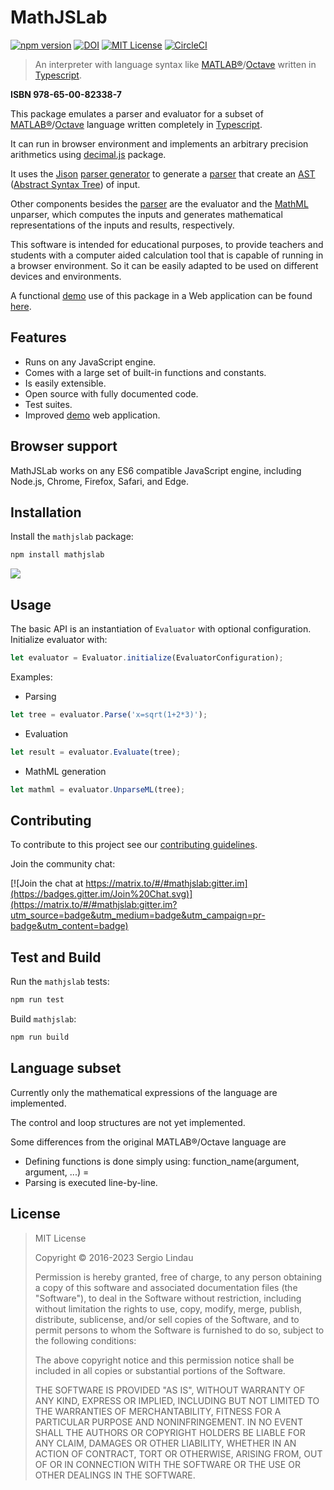 # MathJSLab

[![npm version](https://badge.fury.io/js/mathjslab.svg)](https://badge.fury.io/js/mathjslab)
[![DOI](https://zenodo.org/badge/606645564.svg)](https://zenodo.org/badge/latestdoi/606645564)
[![MIT License](https://img.shields.io/badge/License-MIT-brightgreen.svg)](https://github.com/sergiolindau/mathjslab/blob/master/LICENSE)
[![CircleCI](https://dl.circleci.com/status-badge/img/gh/sergiolindau/mathjslab/tree/main.svg?style=svg)](https://dl.circleci.com/status-badge/redirect/gh/sergiolindau/mathjslab/tree/main)

> An interpreter with language syntax like [MATLAB&reg;](https://www.mathworks.com/)/[Octave](https://www.gnu.org/software/octave/) written in [Typescript](https://www.typescriptlang.org/).

**ISBN 978-65-00-82338-7**

This package emulates a parser and evaluator for a subset of
[MATLAB&reg;](https://www.mathworks.com/)/[Octave](https://www.gnu.org/software/octave/)
language written completely in [Typescript](https://www.typescriptlang.org/).

It can run in browser environment and implements an arbitrary precision
arithmetics using [decimal.js](https://www.npmjs.com/package/decimal.js)
package.

It uses the [Jison](https://gerhobbelt.github.io/jison/)
[parser generator](https://en.wikipedia.org/wiki/Compiler-compiler) to
generate a [parser](https://en.wikipedia.org/wiki/Parsing) that create an
[AST](https://en.wikipedia.org/wiki/Abstract_syntax_tree)
([Abstract Syntax Tree](https://en.wikipedia.org/wiki/Abstract_syntax_tree)) of input.

Other components besides the [parser](https://en.wikipedia.org/wiki/Parsing)
are the evaluator and the [MathML](https://www.w3.org/Math/) unparser, which
computes the inputs and generates mathematical representations of the inputs
and results, respectively.

This software is intended for educational purposes, to provide teachers and
students with a computer aided calculation tool that is capable of running in
a browser environment. So it can be easily adapted to be used on different devices
and environments.

A functional [demo](https://mathjslab.netlify.app/) use of this package in a Web
application can be found [here](https://github.com/sergiolindau/mathjslab-calculator).

## Features

- Runs on any JavaScript engine.
- Comes with a large set of built-in functions and constants.
- Is easily extensible.
- Open source with fully documented code.
- Test suites.
- Improved [demo](https://mathjslab.netlify.app/) web application.

## Browser support

MathJSLab works on any ES6 compatible JavaScript engine, including Node.js,
Chrome, Firefox, Safari, and Edge.

## Installation

Install the `mathjslab` package:

```bash
npm install mathjslab
```

[![](https://badgen.net/bundlephobia/minzip/mathjslab)](https://bundlephobia.com/package/mathjslab)

## Usage

The basic API is an instantiation of `Evaluator` with optional configuration.
Initialize evaluator with:

```typescript
let evaluator = Evaluator.initialize(EvaluatorConfiguration);
```

Examples:

* Parsing
```typescript
let tree = evaluator.Parse('x=sqrt(1+2*3)');
```

* Evaluation
```typescript
let result = evaluator.Evaluate(tree);
```

* MathML generation
```typescript
let mathml = evaluator.UnparseML(tree);
```

## Contributing

To contribute to this project see our
[contributing guidelines](https://github.com/sergiolindau/mathjslab/blob/main/CONTRIBUTING.md).

Join the community chat:

[![Join the chat at https://matrix.to/#/#mathjslab:gitter.im](https://badges.gitter.im/Join%20Chat.svg)](https://matrix.to/#/#mathjslab:gitter.im?utm_source=badge&utm_medium=badge&utm_campaign=pr-badge&utm_content=badge)

## Test and Build

Run the `mathjslab` tests:

```bash
npm run test
```

Build `mathjslab`:

```bash
npm run build
```

## Language subset

Currently only the mathematical expressions of the language are implemented.

The control and loop structures are not yet implemented.

Some differences from the original MATLAB&reg;/Octave language are

* Defining functions is done simply using:
function_name(argument, argument, ...) = <expression>
* Parsing is executed line-by-line.

## License

>MIT License
>
>Copyright &copy; 2016-2023 Sergio Lindau
>
>Permission is hereby granted, free of charge, to any person obtaining a copy
>of this software and associated documentation files (the "Software"), to deal
>in the Software without restriction, including without limitation the rights
>to use, copy, modify, merge, publish, distribute, sublicense, and/or sell
>copies of the Software, and to permit persons to whom the Software is
>furnished to do so, subject to the following conditions:
>
>The above copyright notice and this permission notice shall be included in all
>copies or substantial portions of the Software.
>
>THE SOFTWARE IS PROVIDED "AS IS", WITHOUT WARRANTY OF ANY KIND, EXPRESS OR
>IMPLIED, INCLUDING BUT NOT LIMITED TO THE WARRANTIES OF MERCHANTABILITY,
>FITNESS FOR A PARTICULAR PURPOSE AND NONINFRINGEMENT. IN NO EVENT SHALL THE
>AUTHORS OR COPYRIGHT HOLDERS BE LIABLE FOR ANY CLAIM, DAMAGES OR OTHER
>LIABILITY, WHETHER IN AN ACTION OF CONTRACT, TORT OR OTHERWISE, ARISING FROM,
>OUT OF OR IN CONNECTION WITH THE SOFTWARE OR THE USE OR OTHER DEALINGS IN THE
>SOFTWARE.
